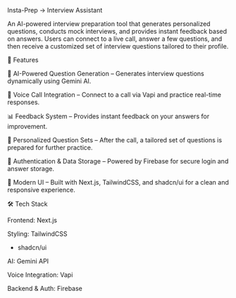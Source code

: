Insta-Prep -> Interview Assistant

An AI-powered interview preparation tool that generates personalized questions, conducts mock interviews, and provides instant feedback based on answers. Users can connect to a live call, answer a few questions, and then receive a customized set of interview questions tailored to their profile.

🚀 Features

🤖 AI-Powered Question Generation – Generates interview questions dynamically using Gemini AI.

🎤 Voice Call Integration – Connect to a call via Vapi and practice real-time responses.

📊 Feedback System – Provides instant feedback on your answers for improvement.

📝 Personalized Question Sets – After the call, a tailored set of questions is prepared for further practice.

🔐 Authentication & Data Storage – Powered by Firebase for secure login and answer storage.

🎨 Modern UI – Built with Next.js, TailwindCSS, and shadcn/ui for a clean and responsive experience.

🛠️ Tech Stack

Frontend: Next.js

Styling: TailwindCSS
 + shadcn/ui

AI: Gemini API

Voice Integration: Vapi

Backend & Auth: Firebase
